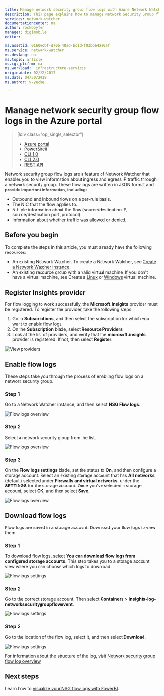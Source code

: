 ```yaml
---
title: Manage network security group flow logs with Azure Network Watcher | Azure
description: This page explains how to manage Network Security Group flow logs in Azure Network Watcher
services: network-watcher
documentationcenter: na
author: rockboyfor
manager: digimobile
editor: 

ms.assetid: 01606cbf-d70b-40ad-bc1d-f03bb642e0af
ms.service: network-watcher
ms.devlang: na
ms.topic: article
ms.tgt_pltfrm: na
ms.workload:  infrastructure-services
origin.date: 02/22/2017
ms.date: 04/30/2018
ms.author: v-yeche

---
```


# Manage network security group flow logs in the Azure portal

> [!div class="op_single_selector"]
> - [Azure portal](network-watcher-nsg-flow-logging-portal.md)
> - [PowerShell](network-watcher-nsg-flow-logging-powershell.md)
> - [CLI 1.0](network-watcher-nsg-flow-logging-cli-nodejs.md)
> - [CLI 2.0](network-watcher-nsg-flow-logging-cli.md)
> - [REST API](network-watcher-nsg-flow-logging-rest.md)

Network security group flow logs are a feature of Network Watcher that enables you to view information about ingress and egress IP traffic through a network security group. These flow logs are written in JSON format and provide important information, including: 

- Outbound and inbound flows on a per-rule basis.
- The NIC that the flow applies to.
- 5-tuple information about the flow (source/destination IP, source/destination port, protocol).
- Information about whether traffic was allowed or denied.

## Before you begin

To complete the steps in this article, you must already have the following resources:

- An existing Network Watcher. To create a Network Watcher, see [Create a Network Watcher instance](network-watcher-create.md).
- An existing resource group with a valid virtual machine. If you don't have a virtual machine, see Create a [Linux](../virtual-machines/linux/quick-create-portal.md?toc=%2fnetwork-watcher%2ftoc.json) or [Windows](../virtual-machines/windows/quick-create-portal.md?toc=%2fnetwork-watcher%2ftoc.json) virtual machine.

## Register Insights provider

For flow logging to work successfully, the **Microsoft.Insights** provider must be registered. To register the provider, take the following steps: 

1. Go to **Subscriptions**, and then select the subscription for which you want to enable flow logs. 
2. On the **Subscription** blade, select **Resource Providers**. 
3. Look at the list of providers, and verify that the **microsoft.insights** provider is registered. If not, then select **Register**.

![View providers][providers]

## Enable flow logs

These steps take you through the process of enabling flow logs on a network security group.

### Step 1

Go to a Network Watcher instance, and then select **NSG Flow logs**.

![Flow logs overview][1]

### Step 2

Select a network security group from the list.

![Flow logs overview][2]

### Step 3 

On the **Flow logs settings** blade, set the status to **On**, and then configure a storage account. Select an existing storage account that has **All networks** (default) selected under **Firewalls and virtual networks**, under the **SETTINGS** for the storage account. Once you've selected a storage account, select **OK**, and then select **Save**.

![Flow logs overview][3]

## Download flow logs

Flow logs are saved in a storage account. Download your flow logs to view them.

### Step 1

To download flow logs, select **You can download flow logs from configured storage accounts**. This step takes you to a storage account view where you can choose which logs to download.

![Flow logs settings][4]

### Step 2

Go to the correct storage account. Then select **Containers** > **insights-log-networksecuritygroupflowevent**.

![Flow logs settings][5]

### Step 3

Go to the location of the flow log, select it, and then select **Download**.

![Flow logs settings][6]

For information about the structure of the log, visit [Network security group flow log overview](network-watcher-nsg-flow-logging-overview.md).

## Next steps

Learn how to [visualize your NSG flow logs with PowerBI](network-watcher-visualize-nsg-flow-logs-power-bi.md).

<!-- Image references -->
[1]: ./media/network-watcher-nsg-flow-logging-portal/figure1.png
[2]: ./media/network-watcher-nsg-flow-logging-portal/figure2.png
[3]: ./media/network-watcher-nsg-flow-logging-portal/figure3.png
[4]: ./media/network-watcher-nsg-flow-logging-portal/figure4.png
[5]: ./media/network-watcher-nsg-flow-logging-portal/figure5.png
[6]: ./media/network-watcher-nsg-flow-logging-portal/figure6.png
[providers]: ./media/network-watcher-nsg-flow-logging-portal/providers.png

<!--Update_Description: update link, wording update -->